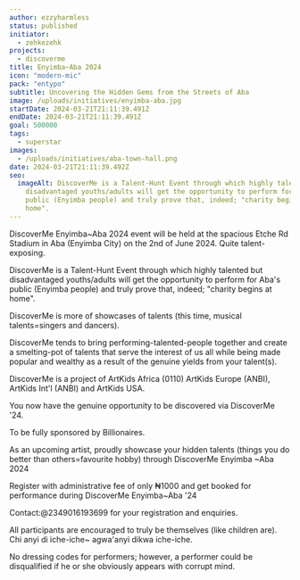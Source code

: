 ```yaml
---
author: ezzyharmless
status: published
initiator:
  - zehkezehk
projects:
  - discoverme
title: Enyimba~Aba 2024
icon: "modern-mic"
pack: "entypo"
subtitle: Uncovering the Hidden Gems from the Streets of Aba
image: /uploads/initiatives/enyimba-aba.jpg
startDate: 2024-03-21T21:11:39.491Z
endDate: 2024-03-21T21:11:39.491Z
goal: 500000
tags:
  - superstar
images:
  - /uploads/initiatives/aba-town-hall.png
date: 2024-03-21T21:11:39.492Z
seo:
  imageAlt: DiscoverMe is a Talent-Hunt Event through which highly talented but
    disadvantaged youths/adults will get the opportunity to perform for Aba's
    public (Enyimba people) and truly prove that, indeed; "charity begins at
    home".
---
```

DiscoverMe Enyimba~Aba 2024 event will be held at the spacious Etche Rd Stadium in Aba (Enyimba City) on the 2nd of June 2024. Quite talent-exposing.

DiscoverMe is a Talent-Hunt Event through which highly talented but disadvantaged youths/adults will get the opportunity to perform for Aba's public (Enyimba people) and truly prove that, indeed; "charity begins at home".

DiscoverMe is more of showcases of talents (this time, musical talents=singers and dancers).

DiscoverMe tends to bring performing-talented-people together and create a smelting-pot of talents that serve the interest of us all while being made popular and wealthy as a result of the genuine yields from your talent(s).

DiscoverMe is a project of ArtKids Africa (0110)
ArtKids Europe (ANBI), ArtKids Int'l (ANBI) and
ArtKids USA.

You now have the genuine opportunity to be discovered via DiscoverMe '24.

To be fully sponsored by Billionaires.

As an upcoming artist, proudly showcase your hidden talents  (things you do better than others=favourite hobby) through DiscoverMe Enyimba ~Aba 2024

Register with administrative fee of only ₦1000 and get booked for performance during DiscoverMe Enyimba~Aba '24

Contact:@2349016193699 for your registration and enquiries.

All participants are encouraged to truly be themselves (like children are).
Chi anyi di iche-iche~ agwa'anyi dikwa iche-iche.

No dressing codes for performers; however, a performer could be disqualified if he or she obviously appears with corrupt mind.

